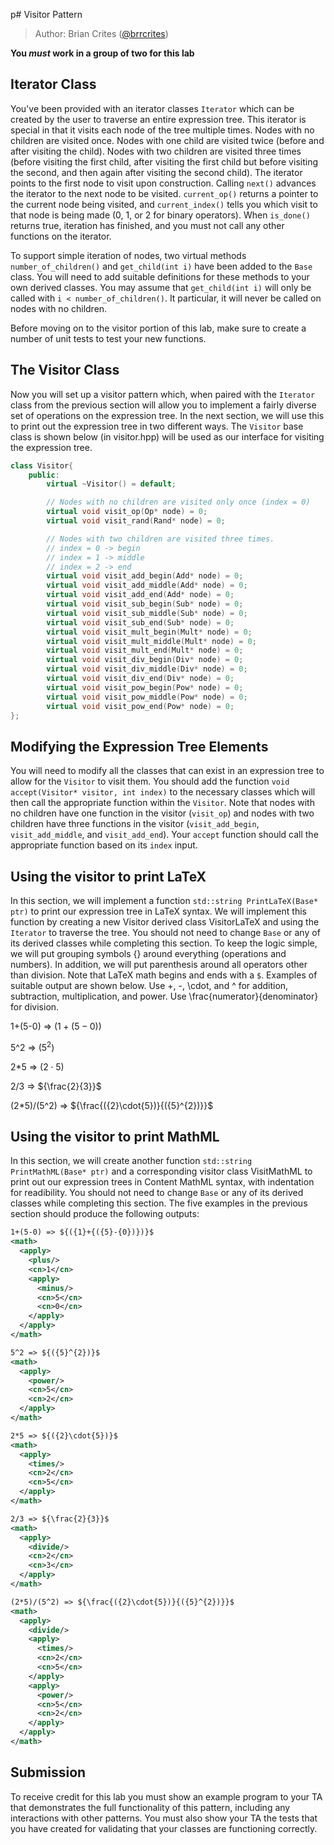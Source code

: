 p# Visitor Pattern

> Author: Brian Crites ([@brrcrites](https://github.com/brrcrites))

**You *must* work in a group of two for this lab**

## Iterator Class

You've been provided with an iterator classes `Iterator` which can be created by the user to traverse an entire expression tree.  This iterator is special in that it visits each node of the tree multiple times.  Nodes with no children are visited once.  Nodes with one child are visited twice (before and after visiting the child).  Nodes with two children are visited three times (before visiting the first child, after visiting the first child but before visiting the second, and then again after visiting the second child).  The iterator points to the first node to visit upon construction.  Calling `next()` advances the iterator to the next node to be visited.  `current_op()` returns a pointer to the current node being visited, and `current_index()` tells you which visit to that node is being made (0, 1, or 2 for binary operators).  When `is_done()` returns true, iteration has finished, and you must not call any other functions on the iterator.

To support simple iteration of nodes, two virtual methods `number_of_children()` and `get_child(int i)` have been added to the `Base` class.  You will need to add suitable definitions for these methods to your own derived classes.  You may assume that `get_child(int i)` will only be called with `i < number_of_children()`.  It particular, it will never be called on nodes with no children.

Before moving on to the visitor portion of this lab, make sure to create a number of unit tests to test your new functions.

## The Visitor Class

Now you will set up a visitor pattern which, when paired with the `Iterator` class from the previous section will allow you to implement a fairly diverse set of operations on the expression tree.  In the next section, we will use this to print out the expression tree in two different ways.  The `Visitor` base class is shown below (in visitor.hpp) will be used as our interface for visiting the expression tree.

```c++
class Visitor{
    public:
        virtual ~Visitor() = default;

        // Nodes with no children are visited only once (index = 0)
        virtual void visit_op(Op* node) = 0;
        virtual void visit_rand(Rand* node) = 0;

        // Nodes with two children are visited three times.
        // index = 0 -> begin
        // index = 1 -> middle
        // index = 2 -> end
        virtual void visit_add_begin(Add* node) = 0;
        virtual void visit_add_middle(Add* node) = 0;
        virtual void visit_add_end(Add* node) = 0;
        virtual void visit_sub_begin(Sub* node) = 0;
        virtual void visit_sub_middle(Sub* node) = 0;
        virtual void visit_sub_end(Sub* node) = 0;
        virtual void visit_mult_begin(Mult* node) = 0;
        virtual void visit_mult_middle(Mult* node) = 0;
        virtual void visit_mult_end(Mult* node) = 0;
        virtual void visit_div_begin(Div* node) = 0;
        virtual void visit_div_middle(Div* node) = 0;
        virtual void visit_div_end(Div* node) = 0;
        virtual void visit_pow_begin(Pow* node) = 0;
        virtual void visit_pow_middle(Pow* node) = 0;
        virtual void visit_pow_end(Pow* node) = 0;
};
```

## Modifying the Expression Tree Elements

You will need to modify all the classes that can exist in an expression tree to allow for the `Visitor` to visit them. You should add the function `void accept(Visitor* visitor, int index)` to the necessary classes which will then call the appropriate function within the `Visitor`.  Note that nodes with no children have one function in the visitor (`visit_op`) and nodes with two children have three functions in the visitor (`visit_add_begin`, `visit_add_middle`, and `visit_add_end`).  Your `accept` function should call the appropriate function based on its `index` input.

## Using the visitor to print LaTeX

In this section, we will implement a function `std::string PrintLaTeX(Base* ptr)` to print our expression tree in LaTeX syntax.  We will implement this function by creating a new Visitor derived class VisitorLaTeX and using the `Iterator` to traverse the tree.  You should not need to change `Base` or any of its derived classes while completing this section.  To keep the logic simple, we will put grouping symbols {} around everything (operations and numbers).  In addition, we will put parenthesis around all operators other than division.  Note that LaTeX math begins and ends with a `$`.  Examples of suitable output are shown below.  Use +, -, \cdot, and ^ for addition, subtraction, multiplication, and power.  Use \frac{numerator}{denominator} for division.

1+(5-0) => ${({1}+{({5}-{0})})}$

5^2 => ${({5}^{2})}$

2*5 => ${({2}\cdot{5})}$

2/3 => ${\frac{2}{3}}$

(2*5)/(5^2) => ${\frac{({2}\cdot{5})}{({5}^{2})}}$

## Using the visitor to print MathML

In this section, we will create another function `std::string PrintMathML(Base* ptr)` and a corresponding visitor class VisitMathML to print out our expression trees in Content MathML syntax, with indentation for readibility.  You should not need to change `Base` or any of its derived classes while completing this section.  The five examples in the previous section should produce the following outputs:

```xml
1+(5-0) => ${({1}+{({5}-{0})})}$
<math>
  <apply>
    <plus/>
    <cn>1</cn>
    <apply>
      <minus/>
      <cn>5</cn>
      <cn>0</cn>
    </apply>
  </apply>
</math>
```

```xml
5^2 => ${({5}^{2})}$
<math>
  <apply>
    <power/>
    <cn>5</cn>
    <cn>2</cn>
  </apply>
</math>
```

```xml
2*5 => ${({2}\cdot{5})}$
<math>
  <apply>
    <times/>
    <cn>2</cn>
    <cn>5</cn>
  </apply>
</math>
```

```xml
2/3 => ${\frac{2}{3}}$
<math>
  <apply>
    <divide/>
    <cn>2</cn>
    <cn>3</cn>
  </apply>
</math>
```

```xml
(2*5)/(5^2) => ${\frac{({2}\cdot{5})}{({5}^{2})}}$
<math>
  <apply>
    <divide/>
    <apply>
      <times/>
      <cn>2</cn>
      <cn>5</cn>
    </apply>
    <apply>
      <power/>
      <cn>5</cn>
      <cn>2</cn>
    </apply>
  </apply>
</math>
```

## Submission

To receive credit for this lab you must show an example program to your TA that demonstrates the full functionality of this pattern, including any interactions with other patterns. You must also show your TA the tests that you have created for validating that your classes are functioning correctly.

